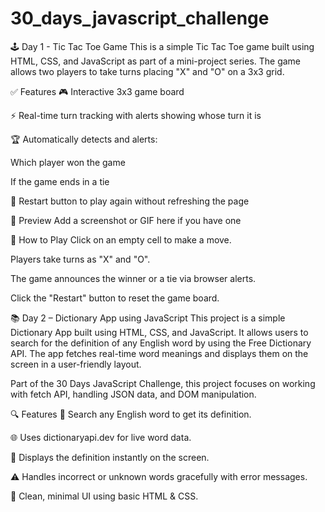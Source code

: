 # 30_days_javascript_challenge

🕹️ Day 1 - Tic Tac Toe Game
This is a simple Tic Tac Toe game built using HTML, CSS, and JavaScript as part of a mini-project series. The game allows two players to take turns placing "X" and "O" on a 3x3 grid.

✅ Features
🎮 Interactive 3x3 game board

⚡ Real-time turn tracking with alerts showing whose turn it is

🏆 Automatically detects and alerts:

Which player won the game

If the game ends in a tie

🔁 Restart button to play again without refreshing the page

📸 Preview
Add a screenshot or GIF here if you have one

🚀 How to Play
Click on an empty cell to make a move.

Players take turns as "X" and "O".

The game announces the winner or a tie via browser alerts.

Click the "Restart" button to reset the game board.







📚 Day 2 – Dictionary App using JavaScript
This project is a simple Dictionary App built using HTML, CSS, and JavaScript. It allows users to search for the definition of any English word by using the Free Dictionary API. The app fetches real-time word meanings and displays them on the screen in a user-friendly layout.

Part of the 30 Days JavaScript Challenge, this project focuses on working with fetch API, handling JSON data, and DOM manipulation.

🔍 Features
📖 Search any English word to get its definition.

🌐 Uses dictionaryapi.dev for live word data.

🧾 Displays the definition instantly on the screen.

⚠️ Handles incorrect or unknown words gracefully with error messages.

📱 Clean, minimal UI using basic HTML & CSS.

